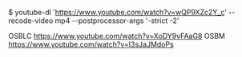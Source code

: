 $ youtube-dl 'https://www.youtube.com/watch?v=wQP9XZc2Y_c' --recode-video mp4 --postprocessor-args '-strict -2'


OSBLC https://www.youtube.com/watch?v=XoDY9vFAaG8
OSBM  https://www.youtube.com/watch?v=I3sJaJMdoPs
